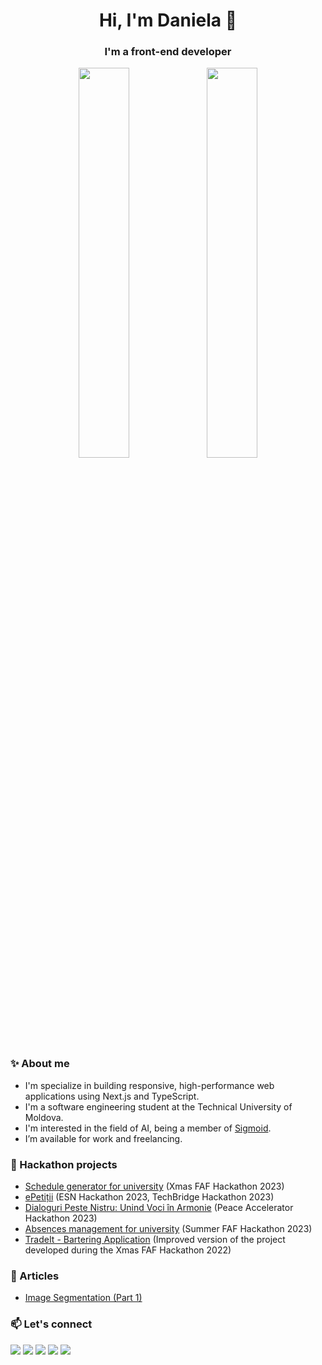 <div align="center">
  <span>
    <h1>Hi, I'm Daniela 👋</h1>
    <h3>I'm a front-end developer</h3>
  </span>
</div>

<div align="center">
  <img width="40%" src="http://github-profile-summary-cards.vercel.app/api/cards/repos-per-language?username=danielavornic&theme=dark" />
  <img width="40%" src="http://github-profile-summary-cards.vercel.app/api/cards/stats?username=danielavornic&theme=dark" />
</div>

### ✨ About me

- I'm specialize in building responsive, high-performance web applications using Next.js and TypeScript.
- I'm a software engineering student at the Technical University of Moldova.
- I'm interested in the field of AI, being a member of [Sigmoid](https://www.sigmoidai.org).
- I’m available for work and freelancing.
  
### 🌱 Hackathon projects

- <a href="https://github.com/danielavornic/xmas-hack-2023">Schedule generator for university</a> (Xmas FAF Hackathon 2023)
- <a href="https://github.com/danielavornic/ePetitii">ePetiții</a> (ESN Hackathon 2023, TechBridge Hackathon 2023)
- <a href="https://github.com/danielavornic/peste-nistru-front">Dialoguri Peste Nistru: Unind Voci în Armonie</a> (Peace Accelerator Hackathon 2023)
- <a href="https://github.com/danielavornic/lab-absente">Absences management for university</a> (Summer FAF Hackathon 2023)
- <a href="https://github.com/danielavornic/trade-it">TradeIt - Bartering Application</a> (Improved version of the project developed during the Xmas FAF Hackathon 2022)

### 📑 Articles

- <a href="https://medium.com/softplus-publication/image-segmentation-part-1-7adcdab5b375">Image Segmentation (Part 1)</a>

### 📫 Let's connect

<a href="mailto:daniela.vornic@gmail.com" target="_blank"><img src="https://img.shields.io/badge/Gmail-D14836?style=for-the-badge&logo=gmail&logoColor=white"></a>
<a href="https://danielavornic.com" target="_blank"><img src="https://img.shields.io/badge/website-000000?style=for-the-badge&logo=About.me&logoColor=white"></a>
<a href="https://www.linkedin.com/in/danielavornic/" target="_blank"><img src="https://img.shields.io/badge/LinkedIn-0077B5?style=for-the-badge&logo=linkedin&logoColor=white"></a>
<a href="https://medium.com/@daniela.vornic" target="_blank"><img src="https://img.shields.io/badge/Medium-12100E?style=for-the-badge&logo=medium&logoColor=white"></a>
<a href="https://leetcode.com/vornic/" target="_blank"><img src="https://img.shields.io/badge/-LeetCode-FFA116?style=for-the-badge&logo=LeetCode&logoColor=black"></a>
